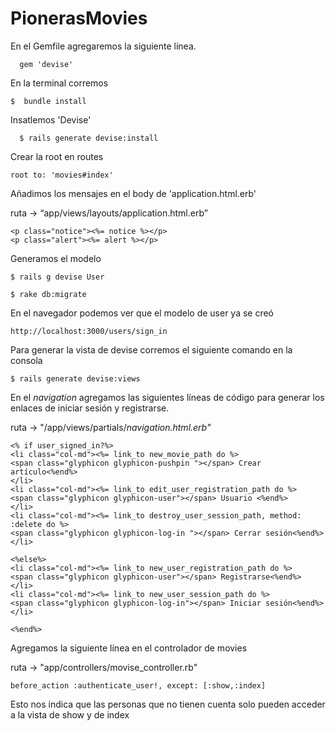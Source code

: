 # PionerasMovies
En el Gemfile agregaremos la siguiente línea.
```
  gem 'devise'
```
En la terminal corremos
```
$  bundle install

```

Insatlemos 'Devise'

```
  $ rails generate devise:install
```
Crear la root en routes

```
root to: 'movies#index'
```
Añadimos los mensajes en el body de 'application.html.erb'

ruta -> “app/views/layouts/application.html.erb”

```
<p class="notice"><%= notice %></p>
<p class="alert"><%= alert %></p>
```

Generamos el modelo
```
$ rails g devise User

$ rake db:migrate
```

En el navegador podemos ver que el modelo de user ya se creó

```
http://localhost:3000/users/sign_in
```

Para generar la vista de devise corremos el siguiente comando en la consola

```
$ rails generate devise:views
```


En el _navigation_ agregamos las siguientes líneas de código para generar los enlaces de iniciar sesión y registrarse.

ruta -> "/app/views/partials/_navigation.html.erb"_

```
<% if user_signed_in?%>
<li class="col-md"><%= link_to new_movie_path do %>
<span class="glyphicon glyphicon-pushpin "></span> Crear artículo<%end%>
</li>
<li class="col-md"><%= link_to edit_user_registration_path do %>
<span class="glyphicon glyphicon-user"></span> Usuario <%end%>
</li>
<li class="col-md"><%= link_to destroy_user_session_path, method: :delete do %>
<span class="glyphicon glyphicon-log-in "></span> Cerrar sesión<%end%>
</li>

<%else%>
<li class="col-md"><%= link_to new_user_registration_path do %>
<span class="glyphicon glyphicon-user"></span> Registrarse<%end%>
</li>
<li class="col-md"><%= link_to new_user_session_path do %>
<span class="glyphicon glyphicon-log-in"></span> Iniciar sesión<%end%>
</li>

<%end%>

```

Agregamos la siguiente línea en el controlador de movies

ruta -> "app/controllers/movise_controller.rb"

```
before_action :authenticate_user!, except: [:show,:index]
```
Esto nos indica que las personas que no tienen cuenta solo pueden acceder a la vista de show y de index
